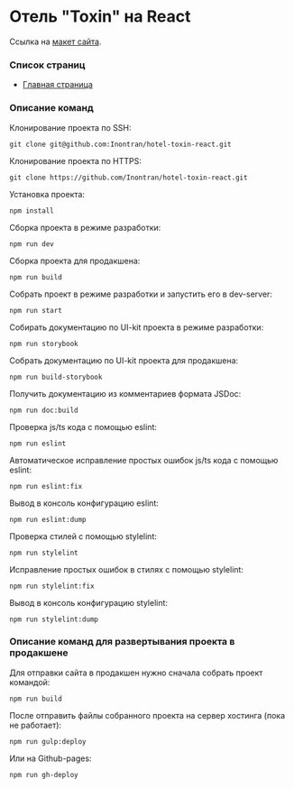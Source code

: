 # Отель "Toxin" на React

Ссылка на [макет сайта](https://www.figma.com/file/MumYcKVk9RkKZEG6dR5E3A/).

### Список страниц
- [Главная страница](https://inontran.github.io/hotel-toxin-react/)

### Описание команд
Клонирование проекта по SSH:
```
git clone git@github.com:Inontran/hotel-toxin-react.git
```

Клонирование проекта по HTTPS:
```
git clone https://github.com/Inontran/hotel-toxin-react.git
```

Установка проекта:
```
npm install
```

Сборка проекта в режиме разработки:
```
npm run dev
```

Сборка проекта для продакшена:
```
npm run build
```

Собрать проект в режиме разработки и запустить его в dev-server:
```
npm run start
```

Собирать документацию по UI-kit проекта в режиме разработки:
```
npm run storybook
```

Собрать документацию по UI-kit проекта для продакшена:
```
npm run build-storybook
```

Получить документацию из комментариев формата JSDoc:
```
npm run doc:build
```


Проверка js/ts кода с помощью eslint:
```
npm run eslint
```

Автоматическое исправление простых ошибок js/ts кода с помощью eslint:
```
npm run eslint:fix
```

Вывод в консоль конфигурацию eslint:
```
npm run eslint:dump
```

Проверка стилей с помощью stylelint:
```
npm run stylelint
```

Исправление простых ошибок в стилях с помощью stylelint:
```
npm run stylelint:fix
```

Вывод в консоль конфигурацию stylelint:
```
npm run stylelint:dump
```

### Описание команд для развертывания проекта в продакшене
Для отправки сайта в продакшен нужно сначала собрать проект командой:
```
npm run build
```

После отправить файлы собранного проекта на сервер хостинга (пока не работает):
```
npm run gulp:deploy
```

Или на Github-pages:
```
npm run gh-deploy
```
